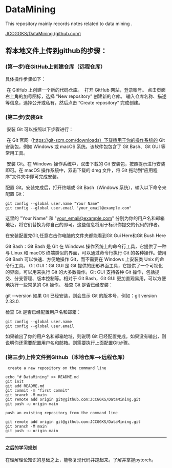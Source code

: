 # DataMining

This repository mainly records notes related to data mining .

[JCCGGKS/DataMining (github.com)](https://github.com/JCCGGKS/DataMining)

## 将本地文件上传到github的步骤：

### (第一步)在GitHub上创建仓库（远程仓库）
具体操作步骤如下：

​	在 GitHub 上创建一个新的代码仓库。
​	打开 GitHub 网站，登录账号。
​	点击页面右上角的加号图标，选择 “New repository” 创建新的仓库。
​	输入仓库名称、描述等信息，选择公开或私有，然后点击 “Create repository” 完成创建。
### (第二步)安装Git
​	安装 Git 可以按照以下步骤进行：

​	在 Git 官网（https://git-scm.com/downloads）下载适用于你的操作系统的 Git 安装包，例如 Windows 或 macOS 系统。该软件包包含了 Git Bash、Git GUI 等常用工具。

​	安装 Git。在 Windows 操作系统中，双击下载的 Git 安装包，按照提示进行安装即可。在 macOS 操作系统中，双击下载的 dmg 文件，将 Git 拖动到“应用程序”文件夹中即可完成安装。

配置 Git。安装完成后，打开终端或 Git Bash（Windows 系统），输入以下命令来配置 Git：

```git
git config --global user.name "Your Name"
git config --global user.email "your_email@example.com"
```

这里的 "Your Name" 和 "your_email@example.com" 分别为你的用户名和邮箱地址，将它们替换为你自己的即可。这些信息将用于标识你提交的代码的作者。

在安装配置完Git,任意右击你电脑的文件夹都能看到Git Gui Here和Git Bush Here

Git Bash：Git Bash 是 Git 在 Windows 操作系统上的命令行工具，它提供了一种与 Linux 和 macOS 终端类似的界面，可以通过命令行执行 Git 的各种操作。使用 Git Bash 可以快速、方便地操作 Git，而不需要在 Windows 上安装类 Unix 的命令行工具。
Git GUI：Git GUI 是 Git 提供的图形界面工具，它提供了一个可视化的界面，可以用来执行 Git 的大多数操作。Git GUI 支持各种 Git 操作，包括提交、分支管理、版本控制等。相对于 Git Bash，Git GUI 更加直观易用，可以方便地执行一些常见的 Git 操作。
检查 Git 是否已经安装：

git --version
如果 Git 已经安装，则会显示 Git 的版本号，例如：git version 2.33.0.

检查 Git 是否已经配置用户名和邮箱：

```git
git config --global user.name
git config --global user.email
```

如果输出了你的用户名和邮箱地址，则说明 Git 已经配置完成。如果没有输出，则说明你还需要配置用户名和邮箱。则需要执行上面配置Git步骤。

### (第三步)上传文件到Github（本地仓库–>远程仓库）

```git
 create a new repository on the command line
```

```git
echo "# DataMining" >> README.md
git init
git add README.md
git commit -m "first commit"
git branch -M main
git remote add origin git@github.com:JCCGGKS/DataMining.git
git push -u origin main
```

```git
push an existing repository from the command line
```

```git
git remote add origin git@github.com:JCCGGKS/DataMining.git
git branch -M main
git push -u origin main
```

------------------------

#### 之后的学习规划

在理解理论知识的基础之上，能够复现代码并跑起来。了解并掌握pytorch。